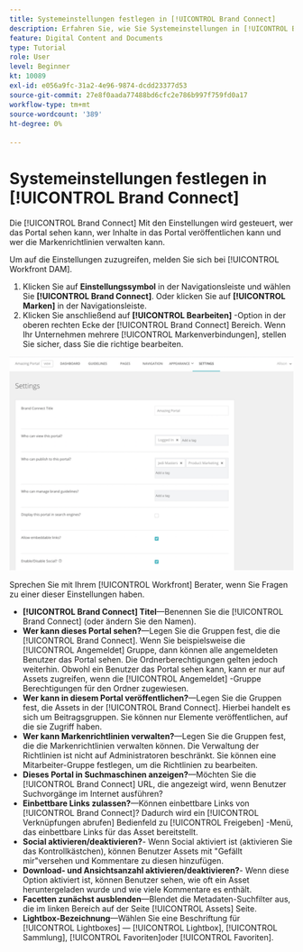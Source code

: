 ```yaml
---
title: Systemeinstellungen festlegen in [!UICONTROL Brand Connect]
description: Erfahren Sie, wie Sie Systemeinstellungen in [!UICONTROL Brand Connect] von [!UICONTROL Workfront DAM].
feature: Digital Content and Documents
type: Tutorial
role: User
level: Beginner
kt: 10089
exl-id: e056a9fc-31a2-4e96-9874-dcdd23377d53
source-git-commit: 27e8f0aada77488bd6cfc2e786b997f759fd0a17
workflow-type: tm+mt
source-wordcount: '389'
ht-degree: 0%

---
```


# Systemeinstellungen festlegen in [!UICONTROL Brand Connect]

Die [!UICONTROL Brand Connect] Mit den Einstellungen wird gesteuert, wer das Portal sehen kann, wer Inhalte in das Portal veröffentlichen kann und wer die Markenrichtlinien verwalten kann.

Um auf die Einstellungen zuzugreifen, melden Sie sich bei [!UICONTROL Workfront DAM].

1. Klicken Sie auf **Einstellungssymbol** in der Navigationsleiste und wählen Sie **[!UICONTROL Brand Connect]**. Oder klicken Sie auf **[!UICONTROL Marken]** in der Navigationsleiste.
1. Klicken Sie anschließend auf **[!UICONTROL Bearbeiten]** -Option in der oberen rechten Ecke der [!UICONTROL Brand Connect] Bereich. Wenn Ihr Unternehmen mehrere [!UICONTROL Markenverbindungen], stellen Sie sicher, dass Sie die richtige bearbeiten.

![Screenshot des Brand Connect-Einstellungsbedienfelds](assets/01-brand-portal-settings.png)

Sprechen Sie mit Ihrem [!UICONTROL Workfront] Berater, wenn Sie Fragen zu einer dieser Einstellungen haben.

* **[!UICONTROL Brand Connect] Titel**—Benennen Sie die [!UICONTROL Brand Connect] (oder ändern Sie den Namen).
* **Wer kann dieses Portal sehen?**—Legen Sie die Gruppen fest, die die [!UICONTROL Brand Connect]. Wenn Sie beispielsweise die [!UICONTROL Angemeldet] Gruppe, dann können alle angemeldeten Benutzer das Portal sehen. Die Ordnerberechtigungen gelten jedoch weiterhin. Obwohl ein Benutzer das Portal sehen kann, kann er nur auf Assets zugreifen, wenn die [!UICONTROL Angemeldet] -Gruppe Berechtigungen für den Ordner zugewiesen.
* **Wer kann in diesem Portal veröffentlichen?**—Legen Sie die Gruppen fest, die Assets in der [!UICONTROL Brand Connect]. Hierbei handelt es sich um Beitragsgruppen. Sie können nur Elemente veröffentlichen, auf die sie Zugriff haben.
* **Wer kann Markenrichtlinien verwalten?**—Legen Sie die Gruppen fest, die die Markenrichtlinien verwalten können. Die Verwaltung der Richtlinien ist nicht auf Administratoren beschränkt. Sie können eine Mitarbeiter-Gruppe festlegen, um die Richtlinien zu bearbeiten.
* **Dieses Portal in Suchmaschinen anzeigen?**—Möchten Sie die [!UICONTROL Brand Connect] URL, die angezeigt wird, wenn Benutzer Suchvorgänge im Internet ausführen?
* **Einbettbare Links zulassen?**—Können einbettbare Links von [!UICONTROL Brand Connect]? Dadurch wird ein [!UICONTROL Verknüpfungen abrufen] Bedienfeld zu [!UICONTROL Freigeben] -Menü, das einbettbare Links für das Asset bereitstellt.
* **Social aktivieren/deaktivieren?**- Wenn Social aktiviert ist (aktivieren Sie das Kontrollkästchen), können Benutzer Assets mit &quot;Gefällt mir&quot;versehen und Kommentare zu diesen hinzufügen.
* **Download- und Ansichtsanzahl aktivieren/deaktivieren?**- Wenn diese Option aktiviert ist, können Benutzer sehen, wie oft ein Asset heruntergeladen wurde und wie viele Kommentare es enthält.
* **Facetten zunächst ausblenden**—Blendet die Metadaten-Suchfilter aus, die im linken Bereich auf der Seite [!UICONTROL Assets] Seite.
* **Lightbox-Bezeichnung**—Wählen Sie eine Beschriftung für [!UICONTROL Lightboxes] — [!UICONTROL Lightbox], [!UICONTROL Sammlung], [!UICONTROL Favoriten]oder [!UICONTROL Favoriten].
